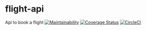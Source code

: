 # flight-api
Api to book a flight
[![Maintainability](https://api.codeclimate.com/v1/badges/0a24fa28f6ca291b7f05/maintainability)](https://codeclimate.com/github/kenware/flight-api/maintainability)
[![Coverage Status](https://coveralls.io/repos/github/kenware/flight-api/badge.svg?branch=staging)](https://coveralls.io/github/kenware/flight-api?branch=staging)
[![CircleCI](https://circleci.com/gh/kenware/flight-api/tree/staging.svg?style=svg)](https://circleci.com/gh/kenware/flight-api/tree/staging)